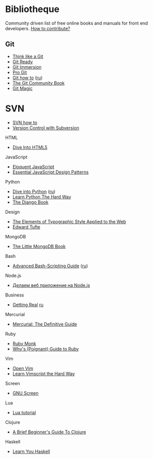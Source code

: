 Bibliotheque
============

Community driven list of free online books and manuals for front end developers. [How to contribute?](https://github.com/miripiruni/frontdesk/wiki/How-to-contribute)

## Git
*   [Think like a Git](http://think-like-a-git.net/)
*   [Git Ready](http://gitready.com/)
*   [Git Immersion](http://gitimmersion.com/)
*   [Pro Git](http://progit.org/book/)
*   [Git how to](http://githowto.com/) ([ru](http://githowto.com/ru))
*   [The Git Community Book](http://book.git-scm.com/)
*   [Git Magic](http://www-cs-students.stanford.edu/~blynn/gitmagic/)

# SVN
*   [SVN how to](http://svnhowto.com/)
*   [ Version Control with Subversion](http://svnbook.red-bean.com/index.en.html)

HTML
*   [Dive Into HTML5](http://diveinto.html5doctor.com/)

JavaScript
*   [Eloquent JavaScript](http://eloquentjavascript.net/contents.html)
*   [Essential JavaScript Design Patterns](http://addyosmani.com/resources/essentialjsdesignpatterns/book/)


Python
*   [Dive into Python](http://www.diveintopython.net/toc/index.html) ([ru](http://diveinto.python.ru/toc.html))
*   [Learn Python The Hard Way](http://learnpythonthehardway.org/)
*   [The Django Book](http://www.djangobook.com/en/2.0/)

Design
*   [The Elements of Typographic Style Applied to the Web](http://webtypography.net/toc/)
*   [Edward Tufte](http://edwardtufte.ru/)

MongoDB
*   [The Little MongoDB Book](http://express-js.ru/mongo-book/index.html)

Bash
*   [Advanced Bash-Scripting Guide](http://tldp.org/LDP/abs/html/) ([ru](http://www.opennet.ru/docs/RUS/bash_scripting_guide/))

Node.js
*   [Делаем веб приложение на Node.js](http://nodeguide.ru/doc/dailyjs-nodepad/#)

Business
*   [Getting Real](http://gettingreal.37signals.com/) [ru](http://gettingreal.37signals.com/GR_rus.php#ch01)

Mercurial
*   [Mercurial: The Definitive Guide](http://hgbook.red-bean.com/read/)

Ruby
*   [Ruby Monk](http://rubymonk.com/)
*   [Why's (Poignant) Guide to Ruby](http://mislav.uniqpath.com/poignant-guide/)

Vim
*   [Open Vim](http://www.openvim.com/)
*   [Learn Vimscript the Hard Way](http://learnvimscriptthehardway.stevelosh.com/)

Screen
*   [GNU Screen](http://xgu.ru/wiki/Man:screen)

Lua
*   [Lua tutorial](http://luatut.com/)

Clojure
*   [A Brief Beginner's Guide To Clojure](http://www.unexpected-vortices.com/clojure/brief-beginners-guide/index.html)

Haskell
*   [Learn You Haskell](http://learnyouahaskell.com/chapters)
